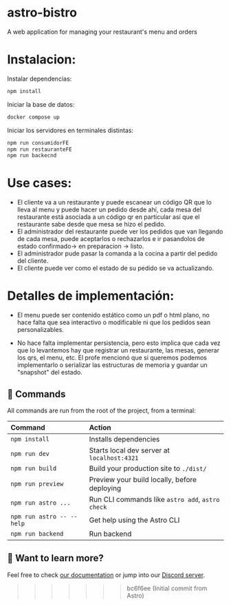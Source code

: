 # astro-bistro

A web application for managing your restaurant's menu and orders

# Instalacion:

Instalar dependencias:

```bash
npm install
```

Iniciar la base de datos:
```bash
docker compose up
```

Iniciar los servidores en terminales distintas:
```bash
npm run consumidorFE
npm run restauranteFE
npm run backecnd
```

# Use cases:

-   El cliente va a un restaurante y puede escanear un código QR que lo lleva al menu y puede hacer un pedido desde ahí, cada mesa del restaurante está asociada a un código qr en particular así que el restaurante sabe desde que mesa se hizo el pedido.
-   El administrador del restaurante puede ver los pedidos que van llegando de cada mesa, puede aceptarlos o rechazarlos e ir pasandolos de estado confirmado-> en preparacion -> listo.
-   El administrador pude pasar la comanda a la cocina a partir del pedido del cliente.
-   El cliente puede ver como el estado de su pedido se va actualizando.

# Detalles de implementación:

-   El menu puede ser contenido estático como un pdf o html plano, no hace falta que sea interactivo o modificable ni que los pedidos sean personalizables.

*   No hace falta implementar persistencia, pero esto implica que cada vez que lo levantemos hay que registrar un restaurante, las mesas, generar los qrs, el menu, etc. El profe mencionó que si queremos podemos implementarlo o serializar las estructuras de memoria y guardar un "snapshot" del estado.

## 🧞 Commands

All commands are run from the root of the project, from a terminal:

| Command                   | Action                                           |
| :------------------------ | :----------------------------------------------- |
| `npm install`             | Installs dependencies                            |
| `npm run dev`             | Starts local dev server at `localhost:4321`      |
| `npm run build`           | Build your production site to `./dist/`          |
| `npm run preview`         | Preview your build locally, before deploying     |
| `npm run astro ...`       | Run CLI commands like `astro add`, `astro check` |
| `npm run astro -- --help` | Get help using the Astro CLI                     |
| `npm run backend`         | Run backend                                      |

## 👀 Want to learn more?

Feel free to check [our documentation](https://docs.astro.build) or jump into our [Discord server](https://astro.build/chat).

> > > > > > > bc6f6ee (Initial commit from Astro)
